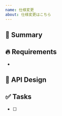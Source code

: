```yaml
---
name: 仕様変更
about: 仕様変更はこちら
---
```


## 🦎 Summary
<!-- 概要 -->

## 🔥 Requirements
<!-- 要件 -->
<!-- ex. xxなときに△△していたが〇〇するように変更 -->
+ 

## 🎨 API Design
<!-- API仕様 -->

## ✅ Tasks
<!-- 必要な作業 -->
+ [ ] 
